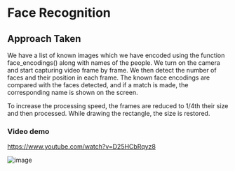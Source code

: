 # Face Recognition

## Approach Taken

We have a list of known images which we have encoded using the function face_encodings() along with names of the people.
We turn on the camera and start capturing video frame by frame.
We then detect the number of faces and their position in each frame.
The known face encodings are compared with the faces detected, and if a match is made, the corresponding name is shown on the screen.

To increase the processing speed, the frames are reduced to 1/4th their size and then processed. While drawing the rectangle, the size is restored.

### Video demo
https://www.youtube.com/watch?v=D25HCbRqyz8

![image](https://user-images.githubusercontent.com/79102084/179277204-9ae04146-860f-47fe-95e9-8b5f04f3fa4e.png)
